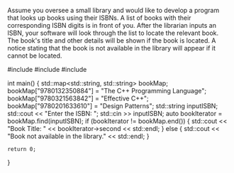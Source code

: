 Assume you oversee a small library and would like to develop a program that looks up books using their ISBNs. A list of books with their corresponding ISBN digits is in front of you. After the librarian inputs an ISBN, your software will look through the list to locate the relevant book.  The book's title and other details will be shown if the book is located. A notice stating that the book is not available in the library will appear if it cannot be located.

#include <iostream>
#include <map>
#include <string>

int main() {
    std::map<std::string, std::string> bookMap;
    bookMap["9780132350884"] = "The C++ Programming Language";
    bookMap["9780321563842"] = "Effective C++";
    bookMap["9780201633610"] = "Design Patterns";
    std::string inputISBN;
    std::cout << "Enter the ISBN: ";
    std::cin >> inputISBN;
    auto bookIterator = bookMap.find(inputISBN);
    if (bookIterator != bookMap.end()) {
        std::cout << "Book Title: " << bookIterator->second << std::endl;
    } else {
        std::cout << "Book not available in the library." << std::endl;
    }

    return 0;
}
